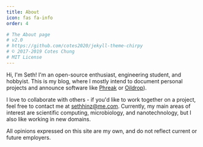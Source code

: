 ```yaml
---
title: About
icon: fas fa-info
order: 4

# The About page
# v2.0
# https://github.com/cotes2020/jekyll-theme-chirpy
# © 2017-2019 Cotes Chung
# MIT License
---
```


Hi, I'm Seth! I'm an open-source enthusiast, engineering student, and hobbyist.
This is my blog, where I mostly intend to document personal projects and
announce software like [Phreak](https://shinzlet.github.io/posts/cli-builder/)
or [Oildrop](https://shinzlet.github.io/posts/oildrop/)).

I love to collaborate with others - if you'd like to work together on a project,
feel free to contact me at [sethhinz@me.com](mailto:sethhinz@me.com). Currently,
my main areas of interest are scientific computing, microbiology, and
nanotechnology, but I also like working in new domains.

All opinions expressed on this site are my own, and do not reflect current or
future employers.
